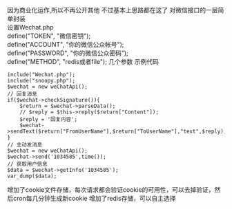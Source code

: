 因为商业化运作,所以不再公开其他
不过基本上思路都在这了
对微信接口的一层简单封装  
设置Wechat.php  
	define("TOKEN", "微信密钥");  
	define("ACCOUNT", "你的微信公众帐号");  
	define("PASSWORD", "你的微信公众密码");  
	define("METHOD", "redis或者file");
几个参数
示例代码

	include("Wechat.php");
	include("snoopy.php");
	$wechat = new weChatApi();
	// 回复消息
	if($wechat->checkSignature()){
		$return = $wechat->parseData();
		// $reply = $this->reply($return["Content"]);
		$reply = '回复内容';
		$wechat->sendText($return["FromUserName"],$return["ToUserName"],"text",$reply);
	}
	// 主动发消息
	$wechat = new weChatApi();
	$wechat->send('1034585',time());
	// 获取用户信息
	$data = $wechat->getInfo('1034585');
	var_dump($data);
增加了cookie文件存储，每次请求都会验证cookie的可用性，可以去掉验证，然后cron每几分钟生成新cookie
增加了redis存储，可以自主选择
